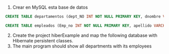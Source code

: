 1. Crear en MySQL esta base de datos

```sql
CREATE TABLE departamentos (dept_NO INT NOT NULL PRIMARY KEY, dnombre VARCHAR(15),loc VARCHAR(15));
```

```sql
CREATE TABLE empleados (Emp_no INT NOT NULL PRIMARY KEY, apellido VARCHAR(20), oficio VARCHAR(15), dir INT, fecha_alta DATE, salario FLOAT(6,2), comision FLOAT(6,2), dept_NO INT, FOREIGN KEY (dept_NO) REFERENCES departamentos (dept_NO));
```

2. Create the project hiberExample and map the following database with Hibernate persistent classes.
3. The main program should show all departments with its employees